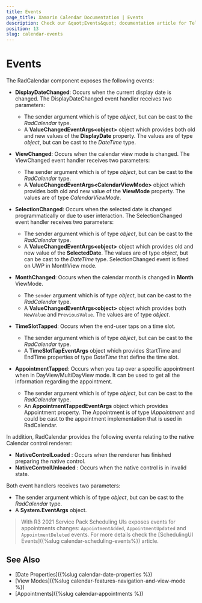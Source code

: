 ```yaml
---
title: Events
page_title: Xamarin Calendar Documentation | Events
description: Check our &quot;Events&quot; documentation article for Telerik Calendar for Xamarin control.
position: 13
slug: calendar-events
---
```


# Events

The RadCalendar component exposes the following events:

* **DisplayDateChanged**: Occurs when the current display date is changed. The DisplayDateChanged event handler receives two parameters: 
	* The sender argument which is of type *object*, but can be cast to the *RadCalendar* type.
	* A __ValueChangedEventArgs&lt;object&gt;__ object which provides both old and new values of the __DisplayDate__ property. The values are of type *object*, but can be cast to the *DateTime* type.

* **ViewChanged**: Occurs when the calendar view mode is changed. The ViewChanged event handler receives two parameters:
	* The sender argument which is of type *object*, but can be cast to the *RadCalendar* type.
	* A __ValueChangedEventArgs&lt;CalendarViewMode&gt;__ object which provides both old and new value of the __ViewMode__ property. The values are of type *CalendarViewMode*.

* **SelectionChanged**: Occurs when the selected date is changed programmatically or due to user interaction. The SelectionChanged event handler receives two parameters:
	* The sender argument which is of type *object*, but can be cast to the *RadCalendar* type.
	* A __ValueChangedEventArgs&lt;object&gt;__ object which provides old and new value of the __SelectedDate__. The values are of type *object*, but can be cast to the *DateTime* type.
SelectionChanged event is fired on UWP in MonthView mode.

* **MonthChanged**: Occurs when the calendar month is changed in **Month** ViewMode.
	* The `sender` argument which is of type *object*, but can be cast to the *RadCalendar* type.
	* A __ValueChangedEventArgs&lt;object&gt;__ object which provides both `NewValue` and `PreviousValue`. The values are of type *object*.

* **TimeSlotTapped**: Occurs when the end-user taps on a time slot.
	* The sender argument which is of type *object*, but can be cast to the *RadCalendar* type.
	* A __TimeSlotTapEventArgs__ object which provides StartTime and EndTime properties of type *DateTime* that define the time slot.

* **AppointmentTapped**: Occurs when you tap over a specific appointment when in DayView/MultiDayView mode. It can be used to get all the information regarding the appointment. 
	* The sender argument which is of type *object*, but can be cast to the *RadCalendar* type.
	* An __AppointmentTappedEventArgs__ object which provides Appointment property. The Appointment is of type *IAppointment* and could be cast to the appointment implementation that is used in RadCalendar.
		
In addition, RadCalendar provides the following eventa relating to the native Calendar control renderer:
	
* **NativeControlLoaded** : Occurs when the renderer has finished preparing the native control.
* **NativeControlUnloaded** : Occurs when the native control is in invalid state. 

Both event handlers receives two parameters:
* The sender argument which is of type *object*, but can be cast to the *RadCalendar* type.
* A **System.EventArgs** object.

> With R3 2021 Service Pack Scheduling UIs exposes events for appointments changes: `AppointmentAdded`, `AppointmentUpdated` and `AppointmentDeleted` events. For more details check the [SchedulingUI Events]({%slug calendar-scheduling-events%}) article.

## See Also

* [Date Properties]({%slug calendar-date-properties %})
* [View Modes]({%slug calendar-features-navigation-and-view-mode %})
* [Appointments]({%slug calendar-appointments %})

